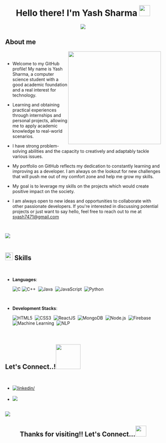 
<h1 align="center"><b>Hello there! I'm Yash Sharma </b><img src="https://media.giphy.com/media/hvRJCLFzcasrR4ia7z/giphy.gif" width="35"></h1>

<p align="center">
  <img src="https://readme-typing-svg.herokuapp.com?font=Time+New+Roman&color=cyan&size=25&center=true&vCenter=true&width=800&height=100&lines=A+learner+with+a+passion+for+building+innovative+solutions;Computer+Science+Student;Adaptive+Learner;Love+to+learn+new+tech">
</p>
	
## **About me**

<picture>
  <source media="(max-width: 767px)" srcset="">
  <img align="right" alt="" src="./assets/mdImages/programming.svg" width=300px>
</picture>

<br>


- Welcome to my GitHub profile! My name is Yash Sharma, a computer science student with a good academic foundation and a real interest for technology.

- Learning and obtaining practical experiences through internships and personal projects, allowing me to apply academic knowledge to real-world scenarios.

- I have strong problem-solving abilities and the capacity to creatively and adaptably tackle various issues.

- My portfolio on GitHub reflects my dedication to constantly learning and improving as a developer. I am always on the lookout for new challenges that will push me out of my comfort zone and help me grow my skills.

- My goal is to leverage my skills on the projects which would create positive impact on the society.

- I am always open to new ideas and opportunities to collaborate with other passionate developers. If you're interested in discussing potential projects or just want to say hello, feel free to reach out to me at <a href="mailto:syash7471@gmail.com">syash7471@gmail.com</a>


<br>

<img src="https://user-images.githubusercontent.com/73097560/115834477-dbab4500-a447-11eb-908a-139a6edaec5c.gif"><br><br>

## <img src="https://media2.giphy.com/media/QssGEmpkyEOhBCb7e1/giphy.gif?cid=ecf05e47a0n3gi1bfqntqmob8g9aid1oyj2wr3ds3mg700bl&rid=giphy.gif" width ="25"><b> Skills</b>
<br>

<p align="center">

- **Languages**:
  
    ![C](https://img.shields.io/badge/C-%2300599C.svg?style=for-the-badge&logo=c&logoColor=white)
    ![C++](https://img.shields.io/badge/C++%20-%2300599C.svg?style=for-the-badge&logo=c%2B%2B&logoColor=white)&nbsp;
    ![Java](https://img.shields.io/badge/Java-%23ED8B00.svg?style=for-the-badge&logo=java&logoColor=white)&nbsp;
    ![JavaScript](https://img.shields.io/badge/JavaScript%20-%23F7DF1E.svg?style=for-the-badge&logo=javascript&logoColor=black)&nbsp;
    ![Python](https://img.shields.io/badge/Python%20-%2314354C.svg?style=for-the-badge&logo=python&logoColor=white)&nbsp;
    
<br>   
    
- **Development Stacks**:
  
   ![HTML5](https://img.shields.io/badge/HTML5%20-%23E34F26.svg?style=for-the-badge&logo=html5&logoColor=white)&nbsp;
   ![CSS3](https://img.shields.io/badge/CSS%20-%231572B6.svg?style=for-the-badge&logo=css3&logoColor=white)&nbsp;
   ![ReactJS](https://img.shields.io/badge/ReactJS-%2361DAFB.svg?style=for-the-badge&logo=react&logoColor=white)&nbsp;
   ![MongoDB](https://img.shields.io/badge/MongoDB-%2347A248.svg?style=for-the-badge&logo=mongodb&logoColor=white)&nbsp;
   ![Node.js](https://img.shields.io/badge/Node.js-%23339933.svg?style=for-the-badge&logo=node.js&logoColor=white)&nbsp;
   ![Firebase](https://img.shields.io/badge/Firebase%20-%23FFCA28.svg?style=for-the-badge&logo=firebase&logoColor=black)&nbsp;
   ![Machine Learning](https://img.shields.io/badge/Machine%20Learning%20-%23FF6F00.svg?style=for-the-badge&logo=TensorFlow&logoColor=white)&nbsp;
   ![NLP](https://img.shields.io/badge/NLP%20-%23039BE5.svg?style=for-the-badge&logo=natural-language-processing&logoColor=white)&nbsp;

   

<br>


</p>

## <b> Let's Connect..!</b><img src="./assets/mdImages/handshake.gif" width ="80">
<br>
<div align='left'>

<ul>

<li>
<a href="https://linkedin.com/in/yash-sharma-040250207" target="_blank">
<img src="https://img.shields.io/badge/linkedin:Yash_Sharma-0077B5.svg?color=405DE6&style=for-the-badge&logo=linkedin&logoColor=white" alt=linkedin/>
</a>
</li>

<br>

<li>
<a href="mailto:syash7471@gmail.com" target="_blank">
<img src="https://img.shields.io/badge/gmail:  syash7471-%23EA4335.svg?style=for-the-badge&logo=gmail&logoColor=white" t=mail/>
</a>
</li>
	
</ul>
</div>

<br>
<img src="https://user-images.githubusercontent.com/73097560/115834477-dbab4500-a447-11eb-908a-139a6edaec5c.gif">

<div align='center'>

## <b>Thanks for visiting!! Let's Connect...<img src="https://media.giphy.com/media/hvRJCLFzcasrR4ia7z/giphy.gif" width="35"></b>

</div>

